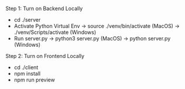 Step 1: Turn on Backend Locally
  - cd ./server 
  - Activate Python Virtual Env
      -> source ./venv/bin/activate (MacOS)
      -> ./venv/Scripts/activate (Windows)
  - Run server.py
      -> python3 server.py (MacOS)
      -> python server.py (Windows)
    
Step 2: Turn on Frontend Locally
  - cd ./client
  - npm install
  - npm run preview
  
